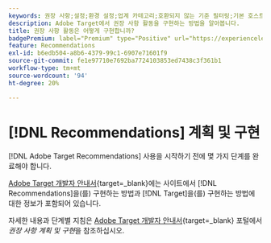```yaml
---
keywords: 권장 사항;설정;환경 설정;업계 카테고리;호환되지 않는 기준 필터링;기본 호스트 그룹;썸네일 기본 url;추천 API 토큰
description: Adobe Target에서 권장 사항 활동을 구현하는 방법을 알아봅니다.
title: 권장 사항 활동은 어떻게 구현합니까?
badgePremium: label="Premium" type="Positive" url="https://experienceleague.adobe.com/docs/target/using/introduction/intro.html?lang=en#premium newtab=true" tooltip="Target Premium에 포함된 내용을 확인합니다."
feature: Recommendations
exl-id: b6edb504-a8b6-4379-99c1-6907e71601f9
source-git-commit: fe1e97710e7692ba7724103853ed7438c3f361b1
workflow-type: tm+mt
source-wordcount: '94'
ht-degree: 20%

---
```


# [!DNL Recommendations] 계획 및 구현

[!DNL Adobe Target Recommendations] 사용을 시작하기 전에 몇 가지 단계를 완료해야 합니다.

[Adobe Target 개발자 안내서](https://experienceleague.adobe.com/docs/target-dev/developer/overview.html){target=_blank}에는 사이트에서 [!DNL Recommendations]을(를) 구현하는 방법과 [!DNL Target]을(를) 구현하는 방법에 대한 정보가 포함되어 있습니다.

자세한 내용과 단계별 지침은 [Adobe Target 개발자 안내서](https://experienceleague.adobe.com/docs/target-dev/developer/recommendations.html){target=_blank} 포털에서 *권장 사항 계획 및 구현*&#x200B;을 참조하십시오.
